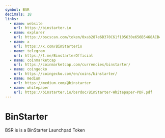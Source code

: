 ```yaml
---
symbol: BSR
decimals: 18
links:
  - name: website
    url: https://binstarter.io
  - name: explorer
    url: https://bscscan.com/token/0xab287e6D370C61f105630e656B5468ACB4D00423
  - name: x
    url: https://x.com/BinStarterio
  - name: telegram
    url: https://t.me/BinstarterOfficial
  - name: coinmarketcap
    url: https://coinmarketcap.com/currencies/binstarter/
  - name: coingecko
    url: https://coingecko.com/en/coins/binstarter/
  - name: medium
    url: https://medium.com/@binstarter
  - name: whitepaper
    url: https://binstarter.io/bsrdoc/BinStarter-Whitepaper-PDF.pdf
---
```


# BinStarter

BSR is is a BinStarter Launchpad Token
